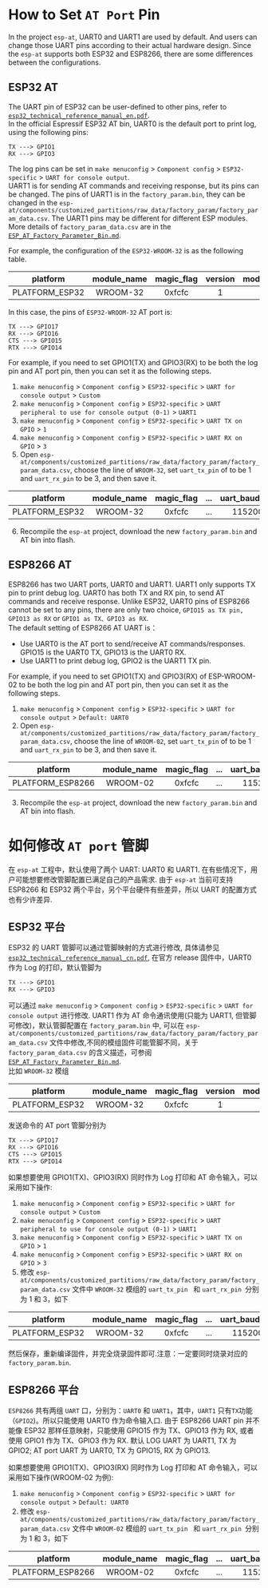 # How to Set `AT Port` Pin

In the project `esp-at`, UART0 and UART1 are used by default. And users can change those UART pins according to their actual hardware design. Since the `esp-at` supports both ESP32 and ESP8266, there are some differences between the configurations.


## ESP32 AT
The UART pin of ESP32 can be user-defined to other pins, refer to [`esp32_technical_reference_manual_en.pdf`](https://www.espressif.com/sites/default/files/documentation/esp32_technical_reference_manual_en.pdf).   
In the official Espressif ESP32 AT bin, UART0 is the default port to print log, using the following pins:  

```
TX ---> GPIO1  
RX ---> GPIO3  
```
The log pins can be set in `make menuconfig` > `Component config` > `ESP32-specific` > `UART for console output`.   
UART1 is for sending AT commands and receiving response, but its pins can be changed. The pins of UART1 is in the `factory_param.bin`, they can be changed in the `esp-at/components/customized_partitions/raw_data/factory_param/factory_param_data.csv`. The UART1 pins may be different for different ESP modules. More details of `factory_param_data.csv` are in the [`ESP_AT_Factory_Parameter_Bin.md`](ESP_AT_Factory_Parameter_Bin.md).    
  
For example, the configuration of the `ESP32-WROOM-32` is as the following table.
 
| platform | module_name | magic_flag | version | module_id | tx_max_power | start_channel | channel_num | country_code | uart_baudrate | uart\_tx_pin | uart\_rx_pin | uart\_ctx_pin | uart\_rts_pin | tx\_control_pin | rx\_control_pin
|:---:|:---:|:---:|:---:|:---:|:---:|:---:|:---:|:---:|:---:|:---:| :---:|:---:|:---:|:---:|:---:|
PLATFORM_ESP32 |	WROOM-32|	0xfcfc	|1|	1|78|1|13|CN|115200|17|16|15|14|-1|-1

In this case, the pins of `ESP32-WROOM-32` AT port is:  

```
TX ---> GPIO17  
RX ---> GPIO16  
CTS ---> GPIO15  
RTX ---> GPIO14  
```
For example, if you need to set GPIO1(TX) and GPIO3(RX) to be both the log pin and AT port pin, then you can set it as the following steps.
 
1. `make menuconfig` > `Component config` > `ESP32-specific` > `UART for console output` > `Custom`  
2. `make menuconfig` > `Component config` > `ESP32-specific` > `UART peripheral to use for console output (0-1)` > `UART1`  
3. `make menuconfig` > `Component config` > `ESP32-specific` > `UART TX on GPIO` > `1`  
4. `make menuconfig` > `Component config` > `ESP32-specific` > `UART RX on GPIO` > `3`  
5. Open `esp-at/components/customized_partitions/raw_data/factory_param/factory_param_data.csv`, choose the line of `WROOM-32`, set `uart_tx_pin` of to be 1 and `uart_rx_pin` to be 3, and then save it.   

| platform | module_name | magic_flag | ... | uart_baudrate | uart\_tx_pin | uart\_rx_pin | uart\_ctx_pin | uart\_rts_pin |...
|:---:|:---:|:---:|:---:|:---:|:---:|:---:|:---:|:---:|:---:|
PLATFORM_ESP32 |	WROOM-32|	0xfcfc	|...|115200|1|3|15|14|... 

6. Recompile the `esp-at` project, download the new `factory_param.bin` and AT bin into flash.

## ESP8266 AT

ESP8266 has two UART ports, UART0 and UART1. UART1 only supports TX pin to print debug log. UART0 has both TX and RX pin, to send AT commands and receive response. Unlike ESP32, UART0 pins of ESP8266 cannot be set to any pins, there are only two choice, `GPIO15 as TX pin, GPIO13 as RX` or `GPIO1 as TX、GPIO3 as RX`.   
The default setting of ESP8266 AT UART is：

- Use UART0 is the AT port to send/receive AT commands/responses. GPIO15 is the UART0 TX, GPIO13 is the UART0 RX.
- Use UART1 to print debug log, GPIO2 is the UART1 TX pin.

For example, if you need to set GPIO1(TX) and GPIO3(RX) of ESP-WROOM-02 to be both the log pin and AT port pin, then you can set it as the following steps.
 
1. `make menuconfig` > `Component config` > `ESP32-specific` > `UART for console output` > `Default: UART0`
2. Open `esp-at/components/customized_partitions/raw_data/factory_param/factory_param_data.csv`, choose the line of `WROOM-02`, set `uart_tx_pin` of to be 1 and `uart_rx_pin` to be 3, and then save it.

| platform | module_name | magic_flag | ... | uart_baudrate | uart\_tx_pin | uart\_rx_pin | uart\_ctx_pin | uart\_rts_pin |...
|:---:|:---:|:---:|:---:|:---:|:---:|:---:|:---:|:---:|:---:|
PLATFORM_ESP8266 |	WROOM-02|	0xfcfc	|...|115200|1|3|-1|-1|...

3. Recompile the `esp-at` project, download the new `factory_param.bin` and AT bin into flash.


# 如何修改 `AT port` 管脚

在 `esp-at` 工程中，默认使用了两个 UART: UART0 和 UART1. 在有些情况下，用户可能想要修改管脚配置已满足自己的产品需求. 由于 `esp-at` 当前可支持 ESP8266 和 ESP32 两个平台，另个平台硬件有些差异，所以 UART 的配置方式也有少许差异.

## ESP32 平台
ESP32 的 UART 管脚可以通过管脚映射的方式进行修改, 具体请参见 [`esp32_technical_reference_manual_cn.pdf`](https://www.espressif.com/sites/default/files/documentation/esp32_technical_reference_manual_cn.pdf), 在官方 release 固件中，UART0 作为 Log 的打印，默认管脚为  

```
TX ---> GPIO1  
RX ---> GPIO3  
```
可以通过 `make menuconfig` > `Component config` > `ESP32-specific` > `UART for console output` 进行修改. 
UART1 作为 AT 命令通讯使用(只能为 UART1, 但管脚可修改)，默认管脚配置在 `factory_param.bin` 中, 可以在 `esp-at/components/customized_partitions/raw_data/factory_param/factory_param_data.csv` 文件中修改,不同的模组固件可能管脚不同，关于 `factory_param_data.csv` 的含义描述，可参阅 [`ESP_AT_Factory_Parameter_Bin.md`](ESP_AT_Factory_Parameter_Bin.md).  
比如 `WROOM-32` 模组
 
| platform | module_name | magic_flag | version | module_id | tx_max_power | start_channel | channel_num | country_code | uart_baudrate | uart_tx_pin | uart_rx_pin | uart_ctx_pin | uart_rts_pin | tx_control_pin | rx_control_pin
|:---:|:---:|:---:|:---:|:---:|:---:|:---:|:---:|:---:|:---:|:---:| :---:|:---:|:---:|:---:|:---:|
PLATFORM_ESP32 |	WROOM-32|	0xfcfc	|1|	1|78|1|13|CN|115200|17|16|15|14|-1|-1

发送命令的 AT port 管脚分别为  

```
TX ---> GPIO17  
RX ---> GPIO16  
CTS ---> GPIO15  
RTX ---> GPIO14  
```

如果想要使用 GPIO1(TX)、GPIO3(RX) 同时作为 Log 打印和 AT 命令输入，可以采用如下操作:  
1. `make menuconfig` > `Component config` > `ESP32-specific` > `UART for console output` > `Custom`  
2. `make menuconfig` > `Component config` > `ESP32-specific` > `UART peripheral to use for console output (0-1)` > `UART1`  
3. `make menuconfig` > `Component config` > `ESP32-specific` > `UART TX on GPIO` > `1`  
4. `make menuconfig` > `Component config` > `ESP32-specific` > `UART RX on GPIO` > `3`  
5. 修改 `esp-at/components/customized_partitions/raw_data/factory_param/factory_param_data.csv` 文件中 `WROOM-32` 模组的 `uart_tx_pin ` 和 `uart_rx_pin `分别为 1 和 3，如下  

| platform | module_name | magic_flag | ... | uart_baudrate | uart_tx_pin | uart_rx_pin | uart_ctx_pin | uart_rts_pin |...
|:---:|:---:|:---:|:---:|:---:|:---:|:---:|:---:|:---:|:---:|
PLATFORM_ESP32 |	WROOM-32|	0xfcfc	|...|115200|1|3|15|14|...

然后保存，重新编译固件，并完全烧录固件即可.注意：一定要同时烧录对应的 `factory_param.bin`.

## ESP8266 平台

`ESP8266` 共有两组 `UART` 口，分别为：`UART0` 和 `UART1`，其中，`UART1` 只有`TX`功能（`GPIO2`)。所以只能使用 UART0 作为命令输入口. 由于 ESP8266 UART pin 并不能像 ESP32 那样任意映射，只能使用 GPIO15 作为 TX、GPIO13 作为 RX, 或者使用 GPIO1 作为 TX、GPIO3 作为 RX. 默认 LOG UART 为 UART1, TX 为 GPIO2; AT port UART 为 UART0, TX 为 GPIO15, RX 为 GPIO13. 
 
如果想要使用 GPIO1(TX)、GPIO3(RX) 同时作为 Log 打印和 AT 命令输入，可以采用如下操作(WROOM-02 为例):  
1. `make menuconfig` > `Component config` > `ESP32-specific` > `UART for console output` > `Default: UART0`
2. 修改 `esp-at/components/customized_partitions/raw_data/factory_param/factory_param_data.csv` 文件中 `WROOM-02` 模组的 `uart_tx_pin ` 和 `uart_rx_pin `分别为 1 和 3，如下  

| platform | module_name | magic_flag | ... | uart_baudrate | uart_tx_pin | uart_rx_pin | uart_ctx_pin | uart_rts_pin |...
|:---:|:---:|:---:|:---:|:---:|:---:|:---:|:---:|:---:|:---:|
PLATFORM_ESP8266 |	WROOM-02|	0xfcfc	|...|115200|1|3|-1|-1|...
